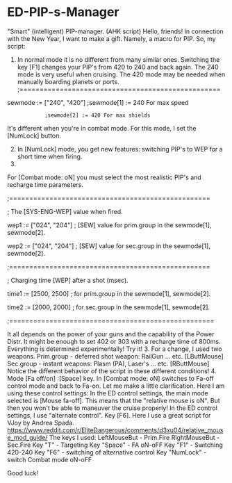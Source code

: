 # ED-PIP-s-Manager
"Smart" (intelligent) PIP-manager. (AHK script)
Hello, friends! In connection with the New Year, I want to make a gift. Namely, a macro for PIP.
So, my script:
1. In normal mode it is no different from many similar ones.
Switching the key [F1] changes your PIP's from 420 to 240 and back again.
The 240 mode is very useful when cruising.
The 420 mode may be needed when manually boarding planets or ports.
;==================================================

sewmode := ["240", "420"]	;sewmode[1] := 240 For max speed

				;sewmode[2] := 420 For max shields
				
It's different when you're in combat mode. For this mode, I set the [NumLock] button.

2. In [NumLock] mode, you get new features: switching PIP's to WEP for a short time when firing.
3. 
For [Combat mode: oN] you must select the most realistic PIP's and recharge time parameters.

;==================================================

; The [SYS-ENG-WEP] value when fired.

wep1 := ["024", "204"]	; [SEW] value for prim.group in the sewmode[1], sewmode[2].

wep2 := ["024", "204"]	; [SEW] value for sec.group in the sewmode[1], sewmode[2].

;==================================================

; Charging time [WEP] after a shot (msec).

time1 := [2500, 2500] ; for prim.group in the sewmode[1], sewmode[2].

time2 := [2000, 2000] ; for sec.group in the sewmode[1], sewmode[2].

;===================================================

It all depends on the power of your guns and the capability of the Power Distr.
It might be enough to set 402 or 303 with a recharge time of 800ms. Everything is determined experimentally! Try it!
3. For a change, I used two weapons.
Prim.group - deferred shot weapon: RailGun ... etc. 	 [LButtMouse]
Sec.group - instant weapons: Plasm (PA), Laser's ... etc.	[RButtMouse]
Notice the different behavior of the script in these different conditions!
4. Mode [Fa off/on]         :[Space] key. 
In [Combat mode: oN] switches to Fa-off control mode and back to Fa-on.
Let me make a little clarification. Here I am using these control settings:
In the ED control settings, the main mode selected is [Mouse fa-off].
This means that the "relative mouse is oN". But then you won't be able to maneuver the cruise properly!
In the ED control settings, I use "alternate control". Key [F6].
Here I use a great script for VJoy by Andrea Spada. https://www.reddit.com/r/EliteDangerous/comments/d3xu04/relative_mouse_mod_guide/
The keys I used:
LeftMouseBut - Prim.Fire
RightMouseBut - Sec.Fire
Key "T" - Targeting
Key "Space" - FA oN-oFF
Key "F1" - Switching 420-240
Key "F6" - switching of alternative control
Key "NumLock" - switch Combat mode oN-oFF

Good luck! 
